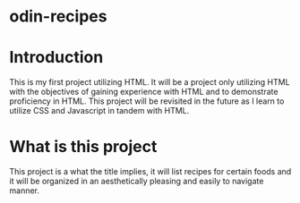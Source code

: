 # odin-recipes  
<h1>Introduction</h1>
<p>This is my first project utilizing HTML. It will be a project only utilizing HTML with the objectives of gaining experience with HTML and to demonstrate proficiency in HTML. This project will be revisited in the future as I learn to utilize CSS and Javascript in tandem with HTML.</p>
<h1>What is this project </h1>
<p>This project is a what the title implies, it will list recipes for certain foods and it will be organized in an aesthetically pleasing and easily to navigate manner.</p>